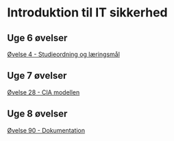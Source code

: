 # Introduktion til IT sikkerhed

## Uge 6 øvelser
[Øvelse 4 - Studieordning og læringsmål](Exercises/it-sikkerhed/Uge6/Øvelse4.md)

## Uge 7 øvelser
[Øvelse 28 - CIA modellen](Exercises/it-sikkerhed/Uge7/Øvelse28.md)

## Uge 8 øvelser
[Øvelse 90 - Dokumentation](Skabelon.md)